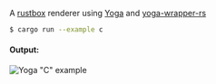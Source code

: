 A [rustbox](https://github.com/gchp/rustbox) renderer using [Yoga](https://github.com/facebook/yoga) and [yoga-wrapper-rs](https://github.com/dobrite/yoga-wrapper-rs)

```bash
$ cargo run --example c
```

#### Output:

![Yoga "C" example](http://i.imgur.com/QwJKKm9.png)

